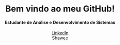 <center>

<h1>Bem vindo ao meu GitHub!</h1>
<h4>Estudante de Análise e Desenvolvimento de Sistemas</h4>

<a href="https://www.linkedin.com/in/matheusgubcardoso">LinkedIn</a><br>
<a href="https://app.shawee.io/@matheusgubcardoso">Shawee</a><br>

</center>
